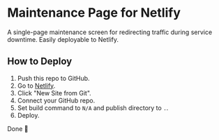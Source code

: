 # Maintenance Page for Netlify

A single-page maintenance screen for redirecting traffic during service downtime. Easily deployable to Netlify.

## How to Deploy

1. Push this repo to GitHub.
2. Go to [Netlify](https://app.netlify.com/).
3. Click "New Site from Git".
4. Connect your GitHub repo.
5. Set build command to `N/A` and publish directory to `.`.
6. Deploy.

Done 🎉

